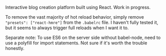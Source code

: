 Interactive blog creation platform built using React. Work in progress.

To remove the vast majority of hot reload behavior, simply remove `"presets": ["react-hmre"]` from the `.babelrc` file. I haven't fully tested it, but it seems to always trigger full reloads when I want it to.

Separate note: To use ES6 on the server side without babel-node, need to use a polyfill for import statements. Not sure if it's worth the trouble honestly.